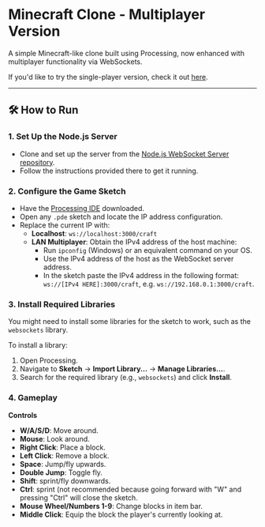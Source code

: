 # Minecraft Clone - Multiplayer Version

A simple Minecraft-like clone built using Processing, now enhanced with multiplayer functionality via WebSockets.  

If you'd like to try the single-player version, check it out [here](https://github.com/IslamAbukoush/3D_minecraft_clone_processing_singleplayer).

---

## 🛠 How to Run

### 1. Set Up the Node.js Server
- Clone and set up the server from the [Node.js WebSocket Server repository](https://github.com/IslamAbukoush/nodeJS_websocket).
- Follow the instructions provided there to get it running.

### 2. Configure the Game Sketch
- Have the [Processing IDE](https://processing.org/download/) downloaded.
- Open any `.pde` sketch and locate the IP address configuration.  
- Replace the current IP with:
  - **Localhost**: `ws://localhost:3000/craft`
  - **LAN Multiplayer**: Obtain the IPv4 address of the host machine:
    - Run `ipconfig` (Windows) or an equivalent command on your OS.
    - Use the IPv4 address of the host as the WebSocket server address.
    - In the sketch paste the IPv4 address in the following format: `ws://[IPv4 HERE]:3000/craft`, e.g. `ws://192.168.0.1:3000/craft`.

### 3. Install Required Libraries
You might need to install some libraries for the sketch to work, such as the `websockets` library.

To install a library:
1. Open Processing.
2. Navigate to **Sketch** -> **Import Library...** -> **Manage Libraries...**.
3. Search for the required library (e.g., `websockets`) and click **Install**.

### 4. Gameplay
**Controls**
   - **W/A/S/D**: Move around.
   - **Mouse**: Look around.
   - **Right Click**: Place a block.
   - **Left Click**: Remove a block.
   - **Space**: Jump/fly upwards.
   - **Double Jump**: Toggle fly.
   - **Shift**: sprint/fly downwards.
   - **Ctrl**: sprint (not recommended because going forward with "W" and pressing "Ctrl" will close the sketch.
   - **Mouse Wheel/Numbers 1-9**: Change blocks in item bar.
   - **Middle Click**: Equip the block the player's currently looking at.
